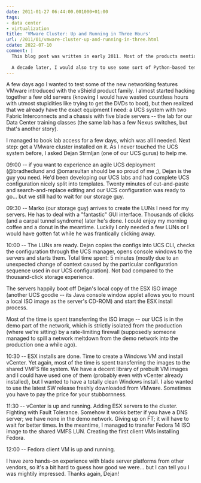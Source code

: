 ```yaml
---
date: 2011-01-27 06:44:00.001000+01:00
tags:
- data center
- virtualization
title: 'VMware Cluster: Up and Running in Three Hours'
url: /2011/01/vmware-cluster-up-and-running-in-three.html
cdate: 2022-07-10
comment: |
  This blog post was written in early 2011. Most of the products mentioned in it are long obsolete, but it's still worth noting the major difference between configuring infrastructure through CLI (or any other form of text configurations) or GUI.
  
  A decade later, I would also try to use some sort of Python-based templating (or Ansible) instead of Notepad-based copy/paste/search/replace.
---
```

A few days ago I wanted to test some of the new networking features VMware introduced with the vShield product family. I almost started hacking together a few old servers (knowing I would have wasted countless hours with utmost stupidities like trying to get the DVDs to boot), but then realized that we already have the exact equipment I need: a UCS system with two Fabric Interconnects and a chassis with five blade servers -- the lab for our Data Center training classes (the same lab has a few Nexus switches, but that's another story).

I managed to book lab access for a few days, which was all I needed. Next step: get a VMware cluster installed on it. As I never touched the UCS system before, I asked Dejan Strmljan (one of our UCS gurus) to help me.
<!--more-->
09:00 -- if you want to experience an agile UCS deployment (\@bradhedlund and \@omarsultan should be so proud of me ;), Dejan is the guy you need. He'd been developing our UCS labs and had complete UCS configuration nicely split into templates. Twenty minutes of cut-and-paste and search-and-replace editing and our UCS configuration was ready to go... but we still had to wait for our storage guy.

09:30 -- Marko (our storage guy) arrives to create the LUNs I need for my servers. He has to deal with a "fantastic" GUI interface. Thousands of clicks (and a carpal tunnel syndrome) later he's done. I could enjoy my morning coffee and a donut in the meantime. Luckily I only needed a few LUNs or I would have gotten fat while he was frantically clicking away.

10:00 -- The LUNs are ready. Dejan copies the configs into UCS CLI, checks the configuration through the UCS manager, opens console windows to the servers and starts them. Total time spent: 5 minutes (mostly due to an unexpected change of context caused by the particular configuration sequence used in our UCS configuration). Not bad compared to the thousand-click storage experience.

The servers happily boot off Dejan's local copy of the ESX ISO image (another UCS goodie -- its Java console window applet allows you to mount a local ISO image as the server's CD-ROM) and start the ESX install process.

Most of the time is spent transferring the ISO image -- our UCS is in the demo part of the network, which is strictly isolated from the production (where we're sitting) by a rate-limiting firewall (supposedly someone managed to spill a network meltdown from the demo network into the production one a while ago).

10:30 -- ESX installs are done. Time to create a Windows VM and install vCenter. Yet again, most of the time is spent transferring the images to the shared VMFS file system. We have a decent library of prebuilt VM images and I could have used one of them (probably even with vCenter already installed), but I wanted to have a totally clean Windows install. I also wanted to use the latest SW release freshly downloaded from VMware. Sometimes you have to pay the price for your stubbornness.

11:30 -- vCenter is up and running. Adding ESX servers to the cluster. Fighting with Fault Tolerance. Somehow it works better if you have a DNS server; we have none in the demo network. Giving up on FT; it will have to wait for better times. In the meantime, I managed to transfer Fedora 14 ISO image to the shared VMFS LUN. Creating the first client VMs installing Fedora.

12:00 -- Fedora client VM is up and running.

I have zero hands-on experience with blade server platforms from other vendors, so it's a bit hard to guess how good we were... but I can tell you I was mightily impressed. Thanks again, Dejan!
